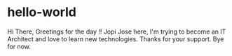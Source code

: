 # hello-world
Hi There,
Greetings for the day !!
Jopi Jose here, I'm trying to become an IT Architect and love to learn new technologies.
Thanks for your support. Bye for now.

